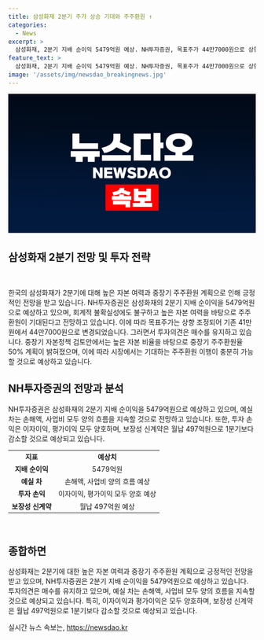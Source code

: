 ```yaml
---
title: 삼성화재 2분기 주가 상승 기대와 주주환원 ↑
categories:
  - News
excerpt: >
  삼성화재, 2분기 지배 순이익 5479억원 예상. NH투자증권, 목표주가 44만7000원으로 상향. 중장기 주주환원율 50% 계획으로 향후 기대감↑. 삼성화재 주가 오전 1.59% 상승, 38만4000원 거래. 시장 컨센서스 부합 예상. 보험 부문은 성장, 자동차 부진 전망. ※본 기사는 해당 증권사의 분석보고서를 바탕으로 작성되었습니다. (150자)
feature_text: >
  삼성화재, 2분기 지배 순이익 5479억원 예상. NH투자증권, 목표주가 44만7000원으로 상향. 중장기 주주환원율 50% 계획으로 향후 기대감↑. 삼성화재 주가 오전 1.59% 상승, 38만4000원 거래. 시장 컨센서스 부합 예상. 보험 부문은 성장, 자동차 부진 전망. ※본 기사는 해당 증권사의 분석보고서를 바탕으로 작성되었습니다. (150자)
image: '/assets/img/newsdao_breakingnews.jpg'
---
```


<p><img src="/assets/img/newsdao_breakingnews.jpg" alt="implanttips 속보" /></p>

<h2 data-ke-size="size26">삼성화재 2분기 전망 및 투자 전략</h2>

<p data-ke-size="size16">&nbsp;</p>

<p>한국의 삼성화재가 2분기에 대해 높은 자본 여력과 중장기 주주환원 계획으로 인해 긍정적인 전망을 받고 있습니다. NH투자증권은 삼성화재의 2분기 지배 순이익을 5479억원으로 예상하고 있으며, 회계적 불확실성에도 불구하고 높은 자본 여력을 바탕으로 주주환원이 기대된다고 전망하고 있습니다. 이에 따라 목표주가는 상향 조정되어 기존 41만원에서 44만7000원으로 변경되었습니다. 그러면서 투자의견은 매수를 유지하고 있습니다. 중장기 자본정책 검토안에서는 높은 자본 비율을 바탕으로 중장기 주주환원율 50% 계획이 밝혀졌으며, 이에 따라 시장에서는 기대하는 주주환원 이행이 충분히 가능할 것으로 예상하고 있습니다.</p></p>

<h2 data-ke-size="size26">NH투자증권의 전망과 분석</h2>

<p data-ke-size="size16">NH투자증권은 삼성화재의 2분기 지배 순이익을 5479억원으로 예상하고 있으며, 예실 차는 손해액, 사업비 모두 양의 흐름을 지속할 것으로 전망하고 있습니다. 또한, 투자 손익은 이자이익, 평가이익 모두 양호하며, 보장성 신계약은 월납 497억원으로 1분기보다 감소할 것으로 예상되고 있습니다.</p>

<table>
<tbody>
<tr>
<td style="text-align: center; height: 17px;"><b>지표</b></td>
<td style="text-align: center; height: 17px;"><b>예상치</b></td>
</tr>
<tr>
<td style="text-align: center; height: 17px;"><b>지배 순이익</b></td>
<td style="text-align: center; height: 17px;">5479억원</td>
</tr>
<tr>
<td style="text-align: center; height: 17px;"><b>예실 차</b></td>
<td style="text-align: center; height: 17px;">손해액, 사업비 양의 흐름 예상</td>
</tr>
<tr>
<td style="text-align: center; height: 17px;"><b>투자 손익</b></td>
<td style="text-align: center; height: 17px;">이자이익, 평가이익 모두 양호 예상</td>
</tr>
<tr>
<td style="text-align: center; height: 17px;"><b>보장성 신계약</b></td>
<td style="text-align: center; height: 17px;">월납 497억원 예상</td>
</tr>
</tbody>
</table>

<p data-ke-size="size16">&nbsp;</p>

<h2 data-ke-size="size26">종합하면</h2>

<p data-ke-size="size16">삼성화재는 2분기에 대한 높은 자본 여력과 중장기 주주환원 계획으로 긍정적인 전망을 받고 있으며, NH투자증권은 2분기 지배 순이익을 5479억원으로 예상하고 있습니다. 투자의견은 매수를 유지하고 있으며, 예실 차는 손해액, 사업비 모두 양의 흐름을 지속할 것으로 예상되고 있습니다. 특히, 이자이익과 평가이익은 모두 양호하며, 보장성 신계약은 월납 497억원으로 1분기보다 감소할 것으로 예상되고 있습니다.</p>
실시간 뉴스 속보는, <a href="https://newsdao.kr" rel="dofollow">https://newsdao.kr</a>


